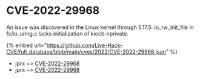 # CVE-2022-29968

An issue was discovered in the Linux kernel through 5.17.5. io_rw_init_file in fs/io_uring.c lacks initialization of kiocb->private.

{% embed url="https://github.com/Live-Hack-CVE/full_database/blob/main/cves/2022/CVE-2022-29968.json" %}


* jprx ~> [CVE-2022-29968](https://www.alice-snow.ru/2022/database/cve-2022-29968/cve-2022-29968-jprx)
* jprx ~> [CVE-2022-29968](https://www.alice-snow.ru/2022/database/cve-2022-29968/cve-2022-29968-jprx)